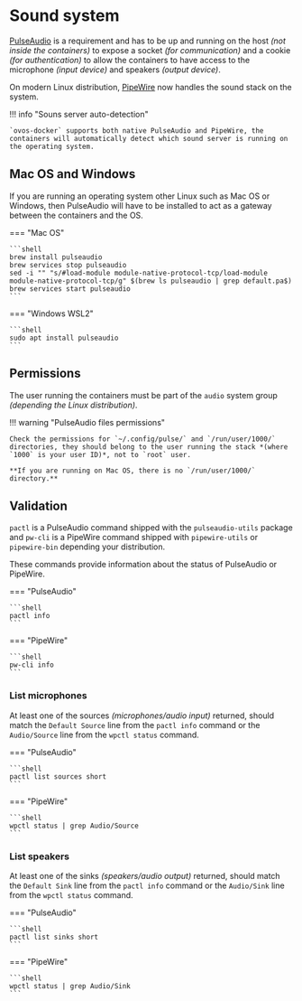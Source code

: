 # Sound system

[PulseAudio](https://en.wikipedia.org/wiki/PulseAudio) is a requirement and has to be up and running on the host *(not inside the containers)* to expose a socket *(for communication)* and a cookie *(for authentication)* to allow the containers to have access to the microphone *(input device)* and speakers *(output device)*.

On modern Linux distribution, [PipeWire](https://en.wikipedia.org/wiki/PipeWire) now handles the sound stack on the system.

!!! info "Souns server auto-detection"

    `ovos-docker` supports both native PulseAudio and PipeWire, the containers will automatically detect which sound server is running on the operating system.

## Mac OS and Windows

If you are running an operating system other Linux such as Mac OS or Windows, then PulseAudio will have to be installed to act as a gateway between the containers and the OS.

=== "Mac OS"

    ```shell
    brew install pulseaudio
    brew services stop pulseaudio
    sed -i "" "s/#load-module module-native-protocol-tcp/load-module module-native-protocol-tcp/g" $(brew ls pulseaudio | grep default.pa$)
    brew services start pulseaudio
    ```

=== "Windows WSL2"

    ```shell
    sudo apt install pulseaudio
    ```

## Permissions

The user running the containers must be part of the `audio` system group *(depending the Linux distribution)*.

!!! warning "PulseAudio files permissions"

    Check the permissions for `~/.config/pulse/` and `/run/user/1000/` directories, they should belong to the user running the stack *(where `1000` is your user ID)*, not to `root` user.

    **If you are running on Mac OS, there is no `/run/user/1000/` directory.**

## Validation

`pactl` is a PulseAudio command shipped with the `pulseaudio-utils` package and `pw-cli` is a PipeWire command shipped with `pipewire-utils` or `pipewire-bin` depending your distribution.

These commands provide information about the status of PulseAudio or PipeWire.

=== "PulseAudio"

    ```shell
    pactl info
    ```

=== "PipeWire"

    ```shell
    pw-cli info
    ```

### List microphones

At least one of the sources *(microphones/audio input)* returned, should match the `Default Source` line from the `pactl info` command or the `Audio/Source` line from the `wpctl status` command.

=== "PulseAudio"

    ```shell
    pactl list sources short
    ```

=== "PipeWire"

    ```shell
    wpctl status | grep Audio/Source
    ```

### List speakers

At least one of the sinks *(speakers/audio output)* returned, should match the `Default Sink` line from the `pactl info` command or the `Audio/Sink` line from the `wpctl status` command.

=== "PulseAudio"

    ```shell
    pactl list sinks short
    ```

=== "PipeWire"

    ```shell
    wpctl status | grep Audio/Sink
    ```
